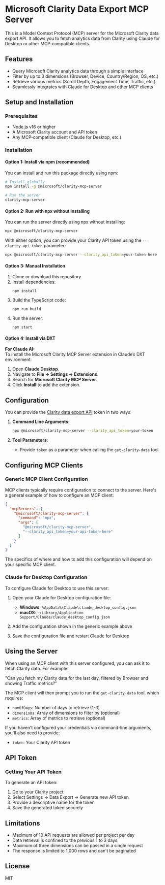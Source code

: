 # Microsoft Clarity Data Export MCP Server

This is a Model Context Protocol (MCP) server for the Microsoft Clarity data export API. It allows you to fetch analytics data from Clarity using Claude for Desktop or other MCP-compatible clients.

## Features

- Query Microsoft Clarity analytics data through a simple interface
- Filter by up to 3 dimensions (Browser, Device, Country/Region, OS, etc.)
- Retrieve various metrics (Scroll Depth, Engagement Time, Traffic, etc.)
- Seamlessly integrates with Claude for Desktop and other MCP clients

## Setup and Installation

### Prerequisites

- Node.js v16 or higher
- A Microsoft Clarity account and API token
- Any MCP-compatible client (Claude for Desktop, etc.)

### Installation

#### Option 1: Install via npm (recommended)

You can install and run this package directly using npm:

```bash
# Install globally
npm install -g @microsoft/clarity-mcp-server

# Run the server
clarity-mcp-server
```

#### Option 2: Run with npx without installing

You can run the server directly using npx without installing:

```bash
npx @microsoft/clarity-mcp-server
```

With either option, you can provide your Clarity API token using the `--clarity_api_token` parameter:

```bash
npx @microsoft/clarity-mcp-server --clarity_api_token=your-token-here
```

#### Option 3: Manual Installation

1. Clone or download this repository
2. Install dependencies:
   ```
   npm install
   ```
3. Build the TypeScript code:
   ```
   npm run build
   ```
4. Run the server:
   ```
   npm start
   ```
#### Option 4: Install via DXT 

**For Claude AI:**  
To install the Microsoft Clarity MCP Server extension in Claude’s DXT environment:

1. Open **Claude Desktop**.
2. Navigate to **File → Settings → Extensions**. 
3. Search for **Microsoft Clarity MCP Server**.
4. Click **Install** to add the extension.

## Configuration

You can provide the [Clarity data export API](https://learn.microsoft.com/en-us/clarity/setup-and-installation/clarity-data-export-api) token in two ways:

1. **Command Line Arguments**:
   ```bash
   npx @microsoft/clarity-mcp-server --clarity_api_token=your-token
   ```

2. **Tool Parameters**:
   - Provide `token` as a parameter when calling the `get-clarity-data` tool

## Configuring MCP Clients

### Generic MCP Client Configuration

MCP clients typically require configuration to connect to the server. Here's a general example of how to configure an MCP client:

```json
{
  "mcpServers": {
    "@microsoft/clarity-mcp-server": {
      "command": "npx",
      "args": [
        "@microsoft/clarity-mcp-server",
        "--clarity_api_token=your-api-token-here"
      ]
    }
  }
}
```

The specifics of where and how to add this configuration will depend on your specific MCP client.

### Claude for Desktop Configuration

To configure Claude for Desktop to use this server:

1. Open your Claude for Desktop configuration file:
   - **Windows**: `%AppData%\Claude\claude_desktop_config.json`
   - **macOS**: `~/Library/Application Support/Claude/claude_desktop_config.json`

2. Add the configuration shown in the generic example above

3. Save the configuration file and restart Claude for Desktop

## Using the Server

When using an MCP client with this server configured, you can ask it to fetch Clarity data. For example:

"Can you fetch my Clarity data for the last day, filtered by Browser and showing Traffic metrics?"

The MCP client will then prompt you to run the `get-clarity-data` tool, which requires:
- `numOfDays`: Number of days to retrieve (1-3)
- `dimensions`: Array of dimensions to filter by (optional)
- `metrics`: Array of metrics to retrieve (optional)

If you haven't configured your credentials via command-line arguments, you'll also need to provide:
- `token`: Your Clarity API token

## API Token

### Getting Your API Token

To generate an API token:

1. Go to your Clarity project
2. Select Settings -> Data Export -> Generate new API token
3. Provide a descriptive name for the token
4. Save the generated token securely

## Limitations

- Maximum of 10 API requests are allowed per project per day
- Data retrieval is confined to the previous 1 to 3 days
- Maximum of three dimensions can be passed in a single request
- The response is limited to 1,000 rows and can't be paginated

## License

MIT
